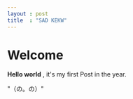 ```yaml
---
layout : post
title  : "SAD KEKW"
---
```


# Welcome

**Hello world** , it's my first Post in the year.

"（の。の）"
